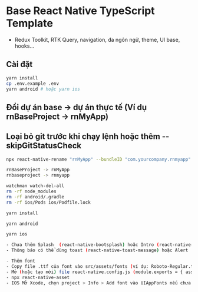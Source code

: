 # Base React Native TypeScript Template
- Redux Toolkit, RTK Query, navigation, đa ngôn ngữ, theme, UI base, hooks...

## Cài đặt

```bash
yarn install
cp .env.example .env
yarn android # hoặc yarn ios
```

## Đổi dự án base -> dự án thực tế (Ví dụ rnBaseProject -> rnMyApp)
## Loại bỏ git trước khi chạy lệnh hoặc thêm --skipGitStatusCheck
```bash
npx react-native-rename "rnMyApp" --bundleID "com.yourcompany.rnmyapp"

rnBaseProject -> rnMyApp
rnbaseproject -> rnmyapp

watchman watch-del-all
rm -rf node_modules
rm -rf android/.gradle
rm -rf ios/Pods ios/Podfile.lock

yarn install

yarn android

yarn ios
```

```bash
- Chưa thêm Splash  (react-native-bootsplash) hoặc Intro (react-native-app-intro-slider)
- Thông báo có thể dùng toast (react-native-toast-message) hoặc Alert
```

```bash
- Thêm font
- Copy file .ttf của font vào src/assets/fonts (ví dụ: Roboto-Regular.ttf)
- Mở (hoặc tạo mới) file react-native.config.js (module.exports = { assets: ['./src/assets/fonts/']})
- npx react-native-asset
- IOS Mở Xcode, chọn project > Info > Add font vào UIAppFonts nếu chưa tự động nhận.
```